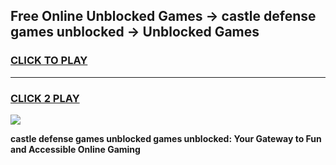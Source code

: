
## Free Online Unblocked Games → castle defense games unblocked → Unblocked Games
<h3>
<a href="https://premium.freeplayer.one?title=castle_defense_games_unblocked&ref=21F">CLICK TO PLAY</a></h3>
<hr>

<h3>
<a href="https://premium.freeplayer.one?title=castle_defense_games_unblocked&ref=21F">CLICK 2 PLAY</a>
  
</h3>

<a href="https://premium.freeplayer.one?title=castle_defense_games_unblocked&ref=21F/"><img src="https://clearcache.store/games.png"></a>


**castle defense games unblocked games unblocked: Your Gateway to Fun and Accessible Online Gaming**
